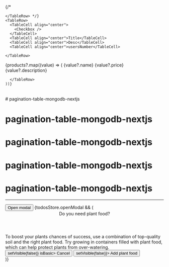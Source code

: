 <TableContainer component={Paper}>
<Table sx={{ minWidth: 650 }} aria-label="simple table">
  <TableHead>
    {/* <TableRow>
 
    </TableRow> */}
    <TableRow>
      <TableCell align="center">
        <Checkbox />
      </TableCell>
      <TableCell align="center">Title</TableCell>
      <TableCell align="center">Desc</TableCell>
      <TableCell align="center">usersNumber</TableCell>
    
    </TableRow>
  </TableHead>
  <TableBody>
    {products?.map((value) => (
      <TableRow key={value._id} sx={{ '&:last-child td, &:last-child th': { border: 0 } }}>
        <TableCell align="center">
          <Checkbox />
        </TableCell>
        <TableCell component="th" scope="row" align="center">
          {value?.name}
        </TableCell>
        <TableCell align="center"> {value?.price} </TableCell>
        <TableCell align="center"> {value?.description} </TableCell>
    
      </TableRow> 
    ))}
  </TableBody>
</Table>



</TableContainer>  # pagination-table-mongodb-nextjs
# pagination-table-mongodb-nextjs
# pagination-table-mongodb-nextjs
# pagination-table-mongodb-nextjs
# pagination-table-mongodb-nextjs


------------
 <Row>
        <Col textAlign="center">
          <Button onClick={todosStore.showTodoData())}>Open modal</Button>
          {todosStore.openModal && (
            <Modal onClose={todosStore.closeModal }>
              <Header tag="h2">Do you need plant food?</Header>
              <Body>
                To boost your plants chances of success, use a combination of
                top-quality soil and the right plant food. Try growing in
                containers filled with plant food, which can help protect plants
                from over-watering.
              </Body>
              <Footer>
                <FooterItem>
                  <Button onClick={() => setVisible(false)} isBasic>
                    Cancel
                  </Button>
                </FooterItem>
                <FooterItem>
                  <Button isPrimary onClick={() => setVisible(false)}>
                    Add plant food
                  </Button>
                </FooterItem>
              </Footer>
              <Close aria-label="Close modal" />
            </Modal>
          )}
        </Col>
      </Row>